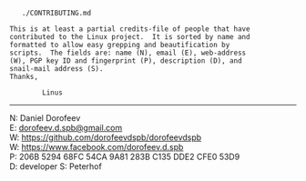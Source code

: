 
`    ./CONTRIBUTING.md    `

	This is at least a partial credits-file of people that have
	contributed to the Linux project.  It is sorted by name and
	formatted to allow easy grepping and beautification by
	scripts.  The fields are: name (N), email (E), web-address
	(W), PGP key ID and fingerprint (P), description (D), and
	snail-mail address (S).
	Thanks,

			Linus
----------

N: Daniel Dorofeev  
E: dorofeev.d.spb@gmail.com  
W: https://github.com/dorofeevdspb/dorofeevdspb  
W: https://www.facebook.com/dorofeev.d.spb  
P: 206B 5294 68FC 54CA 9A81 283B C135 DDE2 CFE0 53D9  
D: developer 
S: Peterhof  



